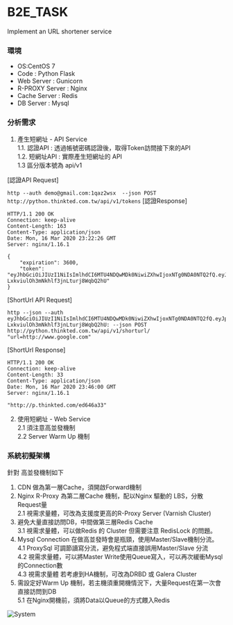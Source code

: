 # B2E_TASK
Implement an URL shortener service

### 環境
* OS:CentOS 7
* Code : Python Flask
* Web Server : Gunicorn 
* R-PROXY Server : Nginx
* Cache Server : Redis
* DB Server : Mysql
  
### 分析需求

1. 產生短網址 - API Service  
	1.1. 認證API :  透過帳號密碼認證後，取得Token訪問接下來的API  
	1.2. 短網址API : 實際產生短網址的 API  
	1.3 區分版本號為 api/v1  
	
[認證API Request]	

```http --auth demo@gmail.com:1qaz2wsx  --json POST http://python.thinkted.com.tw/api/v1/tokens```
[認證Response]	
```
HTTP/1.1 200 OK
Connection: keep-alive
Content-Length: 163
Content-Type: application/json
Date: Mon, 16 Mar 2020 23:22:26 GMT
Server: nginx/1.16.1

{
    "expiration": 3600,
    "token": "eyJhbGciOiJIUzI1NiIsImlhdCI6MTU4NDQwMDk0NiwiZXhwIjoxNTg0NDA0NTQ2fQ.eyJpZCI6MX0.pdliciYNcG-LxkviulOh3mNkhlf3jnLturj8WqbQ2hU"
}
```
[ShortUrl API Request]	
```
http --json --auth eyJhbGciOiJIUzI1NiIsImlhdCI6MTU4NDQwMDk0NiwiZXhwIjoxNTg0NDA0NTQ2fQ.eyJpZCI6MX0.pdliciYNcG-LxkviulOh3mNkhlf3jnLturj8WqbQ2hU: --json POST  http://python.thinkted.com.tw/api/v1/shorturl/ "url=http://www.google.com"
```
[ShortUrl Response]	
```
HTTP/1.1 200 OK
Connection: keep-alive
Content-Length: 33
Content-Type: application/json
Date: Mon, 16 Mar 2020 23:46:00 GMT
Server: nginx/1.16.1

"http://p.thinkted.com/ed646a33"
```	
 
2. 使用短網址 - Web Service  
		2.1 須注意高並發機制  
		2.2 Server Warm Up 機制 

### 系統初擬架構 

針對 高並發機制如下
1. CDN 做為第一層Cache，須開啟Forward機制  
2. Nginx R-Proxy 為第二層Cache 機制，配以Nginx 驅動的 LBS，分散Request量  
	2.1 視需求量體，可改為支援度更高的R-Proxy Server (Varnish Cluster) 
3. 避免大量直接訪問DB，中間做第三層Redis Cache   
  3.1 視需求量體，可以做Redis 的 Cluster 但需要注意 RedisLock 的問題。  
4. Mysql Connection 在做高並發時會是瓶頸，使用Master/Slave機制分流。  
	 4.1 ProxySql 可調節讀寫分流，避免程式端直接誤用Master/Slave 分流  
	4.2 視需求量體，可以將Master Write使用Queue寫入，可以再次緩衝Mysql的Connection數  
	4.3 視需求量體 若考慮到HA機制，可改為DRBD 或 Galera Cluster 
5. 需設定好Warm Up 機制，若主機須重開機情況下，大量Request在第一次會直接訪問到DB  
	5.1 在Nginx開機前，須將Data以Queue的方式餵入Redis  

 ![System](system.png)
